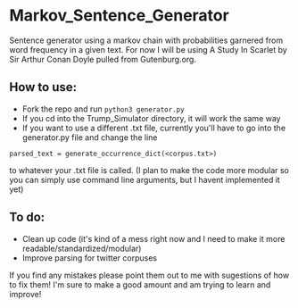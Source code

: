 # Markov_Sentence_Generator
Sentence generator using a markov chain with probabilities garnered from word frequency in a given text. For now I will be using A Study In Scarlet by Sir Arthur Conan Doyle pulled from Gutenburg.org.

## How to use:
* Fork the repo and run `python3 generator.py`
* If you cd into the Trump_Simulator directory, it will work the same way
* If you want to use a different .txt file, currently you'll have to go into the generator.py file and change the line 

`parsed_text = generate_occurrence_dict(<corpus.txt>)` 

to whatever your .txt file is called. (I plan to make the code more modular so you can simply use command line arguments, but I havent implemented it yet)

## To do:
* Clean up code (it's kind of a mess right now and I need to make it more readable/standardized/modular)
* Improve parsing for twitter corpuses


If you find any mistakes please point them out to me with sugestions of how to fix them! I'm sure to make a good amount and am trying to learn and improve!

